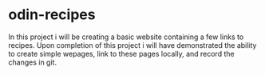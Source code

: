 # odin-recipes
In this project i will be creating a basic website containing a few links
to recipes. Upon completion of this project i will have demonstrated the
ability to create simple wepages, link to these pages locally, and record
the changes in git.
